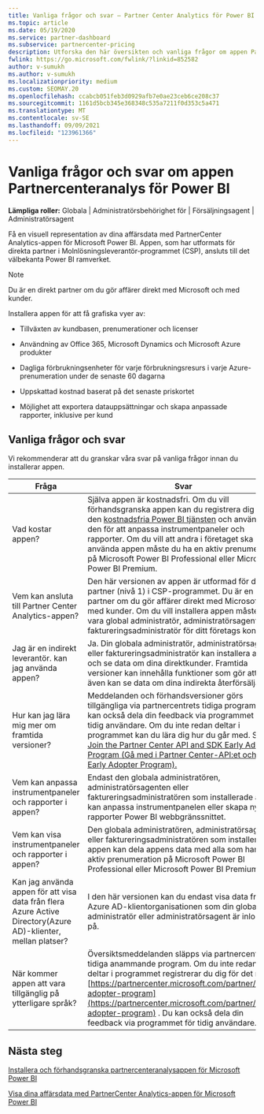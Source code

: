 ```yaml
---
title: Vanliga frågor och svar – Partner Center Analytics för Power BI
ms.topic: article
ms.date: 05/19/2020
ms.service: partner-dashboard
ms.subservice: partnercenter-pricing
description: Utforska den här översikten och vanliga frågor om appen Partnercenteranalys för Power BI, utformad för direkta partner i Molnlösningsleverantör-programmet (CSP).
fwlink: https://go.microsoft.com/fwlink/?linkid=852582
author: v-sumukh
ms.author: v-sumukh
ms.localizationpriority: medium
ms.custom: SEOMAY.20
ms.openlocfilehash: ccabcb051feb3d0929afb7e0ae23ceb6ce208c37
ms.sourcegitcommit: 1161d5bcb345e368348c535a7211f0d353c5a471
ms.translationtype: MT
ms.contentlocale: sv-SE
ms.lasthandoff: 09/09/2021
ms.locfileid: "123961366"
---
```

# <a name="faqs-for-the-partner-center-analytics-app-for-power-bi"></a>Vanliga frågor och svar om appen Partnercenteranalys för Power BI



**Lämpliga roller:** Globala | Administratörsbehörighet för | Försäljningsagent | Administratörsagent

Få en visuell representation av dina affärsdata med PartnerCenter Analytics-appen för Microsoft Power BI. Appen, som har utformats för direkta partner i Molnlösningsleverantör-programmet (CSP), ansluts till det välbekanta Power BI ramverket.

> [!NOTE]  
> Du är en direkt partner om du gör affärer direkt med Microsoft och med kunder.

Installera appen för att få grafiska vyer av:

- Tillväxten av kundbasen, prenumerationer och licenser

- Användning av Office 365, Microsoft Dynamics och Microsoft Azure produkter

- Dagliga förbrukningsenheter för varje förbrukningsresurs i varje Azure-prenumeration under de senaste 60 dagarna

- Uppskattad kostnad baserat på det senaste priskortet

- Möjlighet att exportera datauppsättningar och skapa anpassade rapporter, inklusive per kund

## <a name="frequently-asked-questions"></a>Vanliga frågor och svar

Vi rekommenderar att du granskar våra svar på vanliga frågor innan du installerar appen.

| **Fråga** | **Svar** |
| --- | ---------- |
| Vad kostar appen? | Själva appen är kostnadsfri. Om du vill förhandsgranska appen kan du registrera dig för den [kostnadsfria Power BI tjänsten](https://go.microsoft.com/fwlink/p/?linkid=845347) och använda den för att anpassa instrumentpaneler och rapporter. Om du vill att andra i företaget ska kunna använda appen måste du ha en aktiv prenumeration på Microsoft Power BI Professional eller Microsoft Power BI Premium. |
| Vem kan ansluta till Partner Center Analytics-appen? | Den här versionen av appen är utformad för direkta partner (nivå 1) i CSP-programmet. Du är en direkt partner om du gör affärer direkt med Microsoft och med kunder. Om du vill installera appen måste du vara global administratör, administratörsagent eller faktureringsadministratör för ditt företags konto. |
| Jag är en indirekt leverantör. kan jag använda appen? | Ja. Din globala administratör, administratörsagent eller faktureringsadministratör kan installera appen och se data om dina direktkunder. Framtida versioner kan innehålla funktioner som gör att du även kan se data om dina indirekta återförsäljare. |
| Hur kan jag lära mig mer om framtida versioner? | Meddelanden och förhandsversioner görs tillgängliga via partnercentrets tidiga program. Du kan också dela din feedback via programmet för tidig användare. Om du inte redan deltar i programmet kan du lära dig hur du går med. Se [Join the Partner Center API and SDK Early Adopter Program (Gå med i Partner Center-API:et och SDK Early Adopter Program).](/partner-center/develop/early-adopter-program)  |
| Vem kan anpassa instrumentpaneler och rapporter i appen? | Endast den globala administratören, administratörsagenten eller faktureringsadministratören som installerade appen kan anpassa instrumentpanelen eller skapa nya rapporter Power BI webbgränssnittet. |
| Vem kan visa instrumentpaneler och rapporter i appen? | Den globala administratören, administratörsagenten eller faktureringsadministratören som installerade appen kan dela appens data med alla som har en aktiv prenumeration på Microsoft Power BI Professional eller Microsoft Power BI Premium. |
| Kan jag använda appen för att visa data från flera Azure Active Directory(Azure AD)-klienter, mellan platser? | I den här versionen kan du endast visa data från Azure AD-klientorganisationen som din globala administratör eller administratörsagent är inloggad på. | 
| När kommer appen att vara tillgänglig på ytterligare språk? | Översiktsmeddelanden släpps via partnercentrets tidiga anammande program. Om du inte redan deltar i programmet registrerar du dig för det nu på [https://partnercenter.microsoft.com/partner/early-adopter-program](https://partnercenter.microsoft.com/partner/early-adopter-program) . Du kan också dela din feedback via programmet för tidig användare. | 



## <a name="next-steps"></a>Nästa steg

[Installera och förhandsgranska partnercenteranalysappen för Microsoft Power BI](power-bi-app-for-direct-partners-install.md)

[Visa dina affärsdata med PartnerCenter Analytics-appen för Microsoft Power BI](power-bi-app-for-direct-partners-use.md)